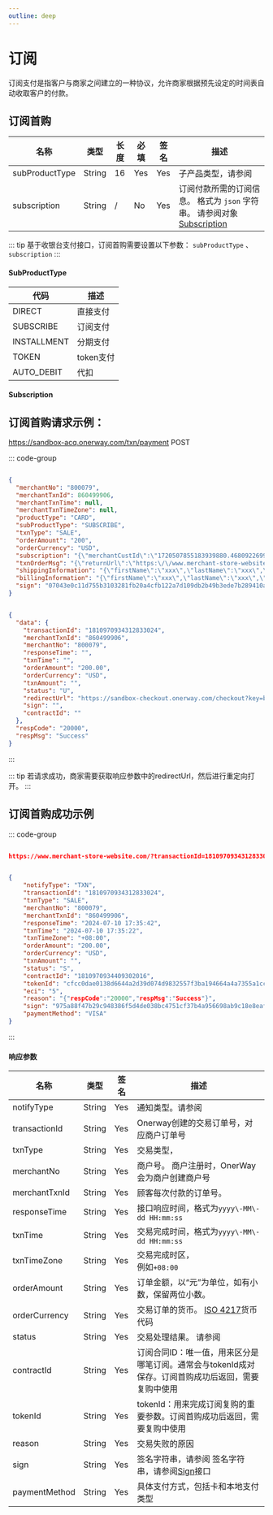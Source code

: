 ```yaml
---
outline: deep
---
```

<script setup>

import {reactive, ref, watch, onMounted, unref } from 'vue'; 
import {requestGen, secret} from "./util/utils";
import {ProductTypeEnum as ProductTypeEnumTable, SubProductTypeEnum as SubProductTypeEnumTable,TxnTypeEnum as TxnTypeEnumTable,SubProductTypeEnum,Subscription,NotifyTypeEnum,TxnTypeEnum,TxnStatusEnum} from "./util/constants";
import CMExample from './components/CMExample.vue';
import CMNote from './components/CMNote.vue';
import CustomPopover from './components/element-ui/CustomPopover.vue'; 
import CustomTable from "./components/element-ui/CustomTable.vue";
import {TopRight, View} from "@element-plus/icons-vue";
import { ClickOutside as vClickOutside } from 'element-plus';

</script>

# 订阅
订阅支付是指客户与商家之间建立的一种协议，允许商家根据预先设定的时间表自动收取客户的付款。

## 订阅首购

<div class="custom-table bordered-table">

| 名称             | 类型     | 长度 | 必填  | 签名  | 描述                                                                                                                                                                                                                                                                 |
|----------------|--------|----|-----|-----|--------------------------------------------------------------------------------------------------------------------------------------------------------------------------------------------------------------------------------------------------------------------|
| subProductType | String | 16 | Yes | Yes | 子产品类型，请参阅   <CustomPopover title="SubProductTypeEnum" width="auto" reference="SubProductTypeEnum" link="/apis/enums.html#subproducttypeenum" >  <CustomTable :data="SubProductTypeEnum.data" :columns="SubProductTypeEnum.columns"></CustomTable> </CustomPopover> |
| subscription   | String | /  | No  | Yes | 订阅付款所需的订阅信息。 格式为 `json` 字符串。 请参阅对象 [Subscription](#subscription)                                                                                                                                                                                                   |

</div>

<div class="alertbox4">

::: tip 基于收银台支付接口，订阅首购需要设置以下参数： `subProductType` 、 `subscription`
:::

</div>

#### SubProductType

<div class="custom-table bordered-table">

| 代码          | 描述      | 
|-------------|---------|
| DIRECT      | 直接支付    | 
| SUBSCRIBE   | 订阅支付    |
| INSTALLMENT | 分期支付    |
| TOKEN       | token支付 |
| AUTO_DEBIT  | 代扣      |

</div>

#### Subscription

<!--@include: ./parts/subscription.md-->

## 订阅首购请求示例：

https://sandbox-acq.onerway.com/txn/payment <Badge type="tip">POST</Badge>

::: code-group

```json [请求参数]

{
  "merchantNo": "800079",
  "merchantTxnId": 860499906,
  "merchantTxnTime": null,
  "merchantTxnTimeZone": null,
  "productType": "CARD",
  "subProductType": "SUBSCRIBE",
  "txnType": "SALE",
  "orderAmount": "200",
  "orderCurrency": "USD",
  "subscription": "{\"merchantCustId\":\"1720507855183939880.4680922699\",\"requestType\":\"0\",\"expireDate\":\"2030-11-11\",\"frequencyType\":\"D\",\"frequencyPoint\":\"1\"}",
  "txnOrderMsg": "{\"returnUrl\":\"https:\/\/www.merchant-store-website.com\/\",\"notifyUrl\":\"https:\/\/www.merchant-store-notify.com\/\",\"products\":\"[{\\\"name\\\":\\\"Pro1\\\",\\\"price\\\":\\\"50.00\\\",\\\"num\\\":\\\"2\\\",\\\"currency\\\":\\\"USD\\\"},{\\\"name\\\":\\\"Pro2\\\",\\\"price\\\":\\\"100\\\",\\\"num\\\":\\\"1\\\",\\\"currency\\\":\\\"USD\\\"},{\\\"name\\\":\\\"shipping fee\\\",\\\"price\\\":\\\"10\\\",\\\"num\\\":\\\"1\\\",\\\"currency\\\":\\\"USD\\\",\\\"type\\\":\\\"shipping_fee\\\"},{\\\"name\\\":\\\"discount\\\",\\\"price\\\":\\\"-10\\\",\\\"num\\\":\\\"1\\\",\\\"currency\\\":\\\"USD\\\",\\\"type\\\":\\\"discount\\\"}]\",\"transactionIp\":\"127.0.0.1\",\"appId\":1673591020057956352}",
  "shippingInformation": "{\"firstName\":\"xxx\",\"lastName\":\"xxx\",\"phone\":\"13976448789\",\"email\":\"taoyun15@gmail.com\",\"postalCode\":\"35802\",\"address\":\"test\",\"country\":\"US\",\"province\":\"AS\",\"city\":\"city\",\"street\":\"Amsterdam Ave\",\"number\":10,\"identityNumber\":\"717.628.937-97\"}",
  "billingInformation": "{\"firstName\":\"xxx\",\"lastName\":\"xxx\",\"phone\":\"13976448789\",\"email\":\"taoyun15@gmail.com\",\"postalCode\":\"35802\",\"address\":\"test\",\"country\":\"US\",\"province\":\"AS\",\"city\":\"city\",\"street\":\"Amsterdam Ave\",\"number\":10,\"identityNumber\":\"717.628.937-97\"}",
  "sign": "07043e0c11d755b3103281fb20a4cfb122a7d109db2b49b3ede7b289410a6e8c"
}

```

```json [响应参数]

{
  "data": {
    "transactionId": "1810970934312833024",
    "merchantTxnId": "860499906",
    "merchantNo": "800079",
    "responseTime": "",
    "txnTime": "",
    "orderAmount": "200.00",
    "orderCurrency": "USD",
    "txnAmount": "",
    "status": "U",
    "redirectUrl": "https://sandbox-checkout.onerway.com/checkout?key=b04656a9fb52448ab437a47a5933588c",
    "sign": "",
    "contractId": ""
  },
  "respCode": "20000",
  "respMsg": "Success"
}

```
:::

<div class="alertbox4">

::: tip 若请求成功，商家需要获取响应参数中的redirectUrl，然后进行重定向打开。
:::

</div>

## 订阅首购成功示例

::: code-group

```json [同步返回（returnurl）]

https://www.merchant-store-website.com/?transactionId=1810970934312833024&merchantTxnId=860499906&merchantNo=800079&responseTime=2024-07-10%2017:35:43&txnTime=2024-07-10%2017:35:22&txnTimeZone=+08:00&orderAmount=200.00&orderCurrency=USD&txnAmount=200.00&txnCurrency=USD&status=S&reason=Payment%20successful&contractId=1810970934409302016&tokenId=cfcc0dae0138d6644a2d39d074d9832557f3ba194664a4a7355a1cccac7c3776&eci=5

```

```json [异步通知（notifyurl）]

{
    "notifyType": "TXN",
    "transactionId": "1810970934312833024",
    "txnType": "SALE",
    "merchantNo": "800079",
    "merchantTxnId": "860499906",
    "responseTime": "2024-07-10 17:35:42",
    "txnTime": "2024-07-10 17:35:22",
    "txnTimeZone": "+08:00",
    "orderAmount": "200.00",
    "orderCurrency": "USD",
    "txnAmount": "",
    "status": "S",
    "contractId": "1810970934409302016",
    "tokenId": "cfcc0dae0138d6644a2d39d074d9832557f3ba194664a4a7355a1cccac7c3776",
    "eci": "5",
    "reason": "{"respCode":"20000","respMsg":"Success"}",
    "sign": "975a88f47b29c948386f5d4de038bc4751cf37b4a956698ab9c18e8eaff85b72",
    "paymentMethod": "VISA"
}

```
:::

#### 响应参数

<div class="custom-table bordered-table">

| 名称	           | 类型     | 签名  | 描述                                                                                                                                                                                                                                          |
|---------------|--------|-----|---------------------------------------------------------------------------------------------------------------------------------------------------------------------------------------------------------------------------------------------|
| notifyType    | String | Yes | 通知类型。请参阅  <CustomPopover title="NotifyTypeEnum" width="auto" reference="NotifyTypeEnum" link="/apis/enums.html#notifytypeenum" > <CustomTable :data="NotifyTypeEnum.data" :columns="NotifyTypeEnum.columns"></CustomTable> </CustomPopover> |                                           |
| transactionId | String | Yes | Onerway创建的交易订单号，对应商户订单号                                                                                                                                                                                                                     |
| txnType       | String | Yes | 交易类型，  <CustomPopover title="TxnTypeEnum" width="auto" reference="TxnTypeEnum" link="/apis/enums.html#txntypeenum" > <CustomTable :data="TxnTypeEnum.data" :columns="TxnTypeEnum.columns"></CustomTable> </CustomPopover>                   |
| merchantNo    | String | Yes | 商户号。 商户注册时，OnerWay会为商户创建商户号                                                                                                                                                                                                                 |
| merchantTxnId | String | Yes | 顾客每次付款的订单号。                                                                                                                                                                                                                                 |
| responseTime  | String | Yes | 接口响应时间，格式为`yyyy\-MM\-dd HH:mm:ss`                                                                                                                                                                                                           |
| txnTime       | String | Yes | 交易完成时间，格式为`yyyy\-MM\-dd HH:mm:ss`                                                                                                                                                                                                           |
| txnTimeZone   | String | Yes | 交易完成时区，<br/>例如`+08:00`                                                                                                                                                                                                                      |
| orderAmount   | String | Yes | 订单金额，以“元”为单位，如有小数，保留两位小数。                                                                                                                                                                                                                   |
| orderCurrency | String | Yes | 交易订单的货币。 [ISO 4217](https://en.wikipedia.org/wiki/ISO_4217#List_of_ISO_4217_currency_codes)货币代码                                                                                                                                             |
| status        | String | Yes | 交易处理结果。 请参阅 <CustomPopover title="TxnStatusEnum" width="auto" reference="TxnStatusEnum" link="/apis/enums.html#txnstatusenum" > <CustomTable :data="TxnStatusEnum.data" :columns="TxnStatusEnum.columns"></CustomTable> </CustomPopover>    |
| contractId    | String | Yes | 订阅合同ID：唯一值，用来区分是哪笔订阅。通常会与tokenId成对保存。订阅首购成功后返回，需要复购中使用                                                                                                                                                                                      |
| tokenId       | String | Yes | tokenId：用来完成订阅复购的重要参数。订阅首购成功后返回，需要复购中使用                                                                                                                                                                                                     |
| reason        | String | Yes | 交易失败的原因                                                                                                                                                                                                                                     |
| sign          | String | Yes | 签名字符串，请参阅  签名字符串，请参阅[Sign](./sign)接口                                                                                                                                                                                                        |
| paymentMethod | String | Yes | 具体支付方式，包括卡和本地支付类型                                                                                                                                                                                                                           |

</div>